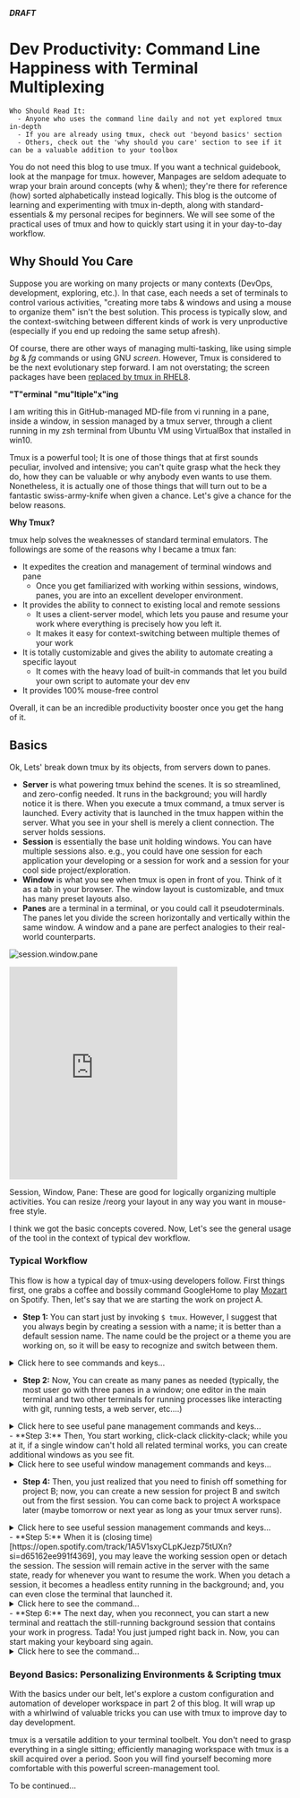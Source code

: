 ***DRAFT***

# Dev Productivity: Command Line Happiness with Terminal Multiplexing
```
Who Should Read It:  
  - Anyone who uses the command line daily and not yet explored tmux in-depth
  - If you are already using tmux, check out 'beyond basics' section
  - Others, check out the 'why should you care' section to see if it can be a valuable addition to your toolbox
```
You do not need this blog to use tmux. If you want a technical guidebook, look at the manpage for tmux. however, Manpages are seldom adequate to wrap your brain around concepts (why & when); they're there for reference (how) sorted alphabetically instead logically. This blog is the outcome of learning and experimenting with tmux in-depth, along with standard-essentials & my personal recipes for beginners. We will see some of the practical uses of tmux and how to quickly start using it in your day-to-day workflow.

## Why Should You Care
Suppose you are working on many projects or many contexts (DevOps, development, exploring, etc.). In that case, each needs a set of terminals to control various activities, "creating more tabs & windows and using a mouse to organize them" isn't the best solution. This process is typically slow, and the context-switching between different kinds of work is very unproductive (especially if you end up redoing the same setup afresh).

Of course, there are other ways of managing multi-tasking, like using simple _bg_ & _fg_ commands or using GNU _screen_. However, Tmux is considered to be the next evolutionary step forward. I am not overstating; the screen packages have been [replaced by tmux in RHEL8](https://access.redhat.com/solutions/4136481).

**"T"erminal "mu"ltiple"x"ing**

I am writing this in GitHub-managed MD-file from vi running in a pane, inside a window, in session managed by a tmux server, through a client running in my zsh terminal from Ubuntu VM using VirtualBox that installed in win10.

Tmux is a powerful tool; It is one of those things that at first sounds peculiar, involved and intensive; you can't quite grasp what the heck they do, how they can be valuable or why anybody even wants to use them. Nonetheless, it is actually one of those things that will turn out to be a fantastic swiss-army-knife when given a chance. Let's give a chance for the below reasons.

**Why Tmux?**

tmux help solves the weaknesses of standard terminal emulators. The followings are some of the reasons why I became a tmux fan:

- It expedites the creation and management of terminal windows and pane
  - Once you get familiarized with working within sessions, windows, panes, you are into an excellent developer environment.
- It provides the ability to connect to existing local and remote sessions
  - It uses a client-server model, which lets you pause and resume your work where everything is precisely how you left it.
  - It makes it easy for context-switching between multiple themes of your work
- It is totally customizable and gives the ability to automate creating a specific layout
  - It comes with the heavy load of built-in commands that let you build your own script to automate your dev env
- It provides 100% mouse-free control

Overall, it can be an incredible productivity booster once you get the hang of it.

## Basics
Ok, Lets' break down tmux by its objects, from servers down to panes.

- **Server** is what powering tmux behind the scenes. It is so streamlined, and zero-config needed. It runs in the background; you will hardly notice it is there. When you execute a tmux command, a tmux server is launched. Every activity that is launched in the tmux happen within the server. What you see in your shell is merely a client connection. The server holds sessions.
- **Session** is essentially the base unit holding windows. You can have multiple sessions also. e.g., you could have one session for each application your developing or a session for work and a session for your cool side project/exploration.
- **Window** is what you see when tmux is open in front of you. Think of it as a tab in your browser. The window layout is customizable, and tmux has many preset layouts also.
- **Panes** are a terminal in a terminal, or you could call it pseudoterminals. The panes let you divide the screen horizontally and vertically within the same window. A window and a pane are perfect analogies to their real-world counterparts.

![session.window.pane](https://user-images.githubusercontent.com/82016952/114665020-20cdc980-9d1a-11eb-8feb-6cfc5c883ec3.png)

<iframe src="https://open.spotify.com/embed/track/7kCQHbrTpu7lzm22uGMKMG" width="300" height="380" frameborder="0" allowtransparency="true" allow="encrypted-media"></iframe>

Session, Window, Pane: These are good for logically organizing multiple activities. You can resize /reorg your layout in any way you want in mouse-free style.

I think we got the basic concepts covered. Now, Let's see the general usage of the tool in the context of typical dev workflow.

### Typical Workflow
This flow is how a typical day of tmux-using developers follow. First things first, one grabs a coffee and bossily command GoogleHome to play [Mozart](https://open.spotify.com/playlist/37i9dQZF1DX8qqIDAkKiQg) on Spotify. Then, let's say that we are starting the work on project A.

- **Step 1:** You can start just by invoking ```$ tmux```. However, I suggest that you always begin by creating a session with a name; it is better than a default session name. The name could be the project or a theme you are working on, so it will be easy to recognize and switch between them.

<details>
<summary> Click here to see commands and keys...</summary>

```
 $ tmux                 # Launch tmux with defalut session    
 $ tmux new-session –s  # Launch tmux with a named session
*<prefix> X            Closing Session

* this is a custom key-binding
```

</details>

- **Step 2:** Now, You can create as many panes as needed (typically, the most user go with three panes in a window; one editor in the main terminal and two other terminals for running processes like interacting with git, running tests, a web server, etc.…)

<details>
<summary> Click here to see useful pane management commands and keys...</summary>

```
#### Pane Management
*<prefix> _            Split the window into two vertical panes
*<prefix> |            Split the window into two horizontal panes (horizontal )

 <prefix> q            Show the pane number in each pane briefly.
 <prefix> arrow-keys   Switch focus to different pane
 C-d                   Close the pane just like how you will close a terminal

#### Layout Management
<prefix> <space> Rotate through the default layouts
<prefix> <alt>1  Switch to Even Horizontal Layout
<prefix> <alt>2  Switch to Even Vertical Layout
<prefix> <alt>3  Switch to Main Vertical Layout
<prefix> <alt>4  Switch to Main Horizontal Layout
<prefix> <alt>5  Switch to Tiled Layout

### Resizing Panes
<prefix> z             zoom current pane to full window size

<prefix> <ctrl>up      increase the height of this pane by one row
<prefix> <ctrl>down    decrease the height of this pane by one row
<prefix> <ctrl>left    increase the width of this pane by one column
<prefix> <ctrl>right   decrease the width of this pane by one column

*<prefix> H             increase the height of this pane by two row (shift+)
*<prefix> J             decrease the height of this pane by one row
*<prefix> K             increase the width of this pane by one column
*<prefix> L             decrease the width of this pane by one column

<prefix> <alt>up       increase the height of this pane by five rows
<prefix> <alt>down     decrease the height of this pane by five rows
<prefix> <alt>left     increase the width of this pane by five columns
<prefix> <alt>right    decrease the width of this pane by five columns

*this is a custom key-binding
```

</details>
- **Step 3:** Then, You start working, click-clack clickity-clack; while you at it, if a single window can't hold all related terminal works, you can create additional windows as you see fit.

<details>
<summary>Click here to see useful window management commands and keys...</summary>

```
Frequent Use:
 <prefix> c      Create a new window
 <prefix> ,      Rename current window

 <prefix> w      Choose a window from a menu
 <prefix> 0-9    Switch to window 0-9
 <prefix> p      Cycle to previous window
 <prefix> n      Cycle to next window
 <prefix> l      Back to the last window

 <prefix> x      Closing Window

Sporadic Use:
 <prefix> M-p    Previous window with activity
 <prefix> M-n    Next window with activity

 <prefix> !      Breaking Window Panes If you have too many panes in a single window.

 $ move-window  –t {target session}         # Move the window from one session to another
 $ link-window –t {target session}          # Link a window between two sessions         
 $ unlink-window                            # Unlink the window from the current session
 $ join-pane -t {session}:{window}          # Join the current pane to a target window
```

</details>

- **Step 4:** Then, you just realized that you need to finish off something for project B; now, you can create a new session for project B and switch out from the first session. You can come back to project A workspace later (maybe tomorrow or next year as long as your tmux server runs).

<details>
 <summary> Click here to see useful session management commands and keys...</summary>

```
<prefix> s      Choose from a list of sessions
<prefix> (      Switch to previous session
<prefix> )      Switch to next session
<prefix> L      Switch the attached client back to the last session.
<prefix> $      Rename the session
```
</details>
- **Step 5:** When it is (closing time)[https://open.spotify.com/track/1A5V1sxyCLpKJezp75tUXn?si=d65162ee991f4369],  you may leave the working session open or detach the session. The session will remain active in the server with the same state, ready for whenever you want to resume the work. When you detach a session, it becomes a headless entity running in the background; and, you can even close the terminal that launched it.

<details>
 <summary> Click here to see the command...</summary>

```
 <prefix> d      Detach from your current session
```
</details>
- **Step 6:** The next day, when you reconnect, you can start a new terminal and reattach the still-running background session that contains your work in progress. Tada! You just jumped right back in. Now, you can start making your keyboard sing again.

<details>
 <summary> Click here to see the command...</summary>

```
$ tmux attach-session -t {session-name} # Start tmux and attach a session by name
```
</details>

### Beyond Basics: Personalizing Environments & Scripting tmux

With the basics under our belt, let's explore a custom configuration and automation of developer workspace in part 2 of this blog. It will wrap up with a whirlwind of valuable tricks you can use with tmux to improve day to day development.

tmux is a versatile addition to your terminal toolbelt. You don't need to grasp everything in a single sitting; efficiently managing workspace with tmux is a skill acquired over a period. Soon you will find yourself becoming more comfortable with this powerful screen-management tool.

To be continued...
